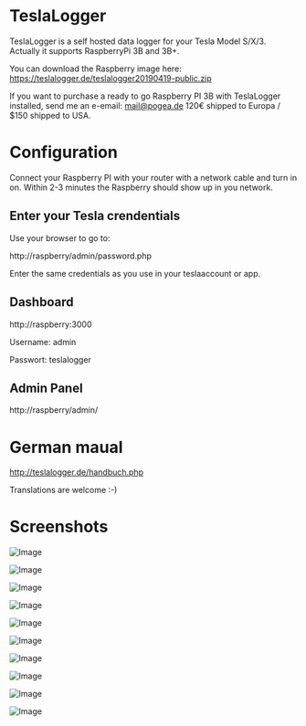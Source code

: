 # TeslaLogger

TeslaLogger is a self hosted data logger for your Tesla Model S/X/3. Actually it supports RaspberryPi 3B and 3B+.

You can download the Raspberry image here: https://teslalogger.de/teslalogger20190419-public.zip

If you want to purchase a ready to go Raspberry PI 3B with TeslaLogger installed, send me an e-email: mail@pogea.de
120€ shipped to Europa / $150 shipped to USA.

# Configuration
Connect your Raspberry PI with your router with a network cable and turn in on.
Within 2-3 minutes the Raspberry should show up in you network.

## Enter your Tesla crendentials
Use your browser to go to:

http://raspberry/admin/password.php 

Enter the same credentials as you use in your teslaaccount or app.

## Dashboard
http://raspberry:3000

Username: admin

Passwort: teslalogger

## Admin Panel
http://raspberry/admin/

# German maual
http://teslalogger.de/handbuch.php

Translations are welcome :-)

# Screenshots
![Image](https://raw.githubusercontent.com/bassmaster187/TeslaLogger/master/TeslaLogger/screenshots/verbrauch.png)

![Image](https://raw.githubusercontent.com/bassmaster187/TeslaLogger/master/TeslaLogger/screenshots/trip.png)

![Image](https://raw.githubusercontent.com/bassmaster187/TeslaLogger/master/TeslaLogger/screenshots/laden.png)

![Image](https://raw.githubusercontent.com/bassmaster187/TeslaLogger/master/TeslaLogger/screenshots/ladehistorie.png)

![Image](https://raw.githubusercontent.com/bassmaster187/TeslaLogger/master/TeslaLogger/screenshots/ladestatistik.png)

![Image](https://raw.githubusercontent.com/bassmaster187/TeslaLogger/master/TeslaLogger/screenshots/akkutrips.png)

![Image](https://raw.githubusercontent.com/bassmaster187/TeslaLogger/master/TeslaLogger/screenshots/degradation.png)

![Image](https://raw.githubusercontent.com/bassmaster187/TeslaLogger/master/TeslaLogger/screenshots/SOCladestatistik.png)

![Image](https://raw.githubusercontent.com/bassmaster187/TeslaLogger/master/TeslaLogger/screenshots/vampirdrain.png)

![Image](https://raw.githubusercontent.com/bassmaster187/TeslaLogger/master/TeslaLogger/screenshots/visited.PNG)

